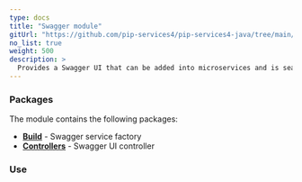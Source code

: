```yaml
---
type: docs
title: "Swagger module"
gitUrl: "https://github.com/pip-services4/pip-services4-java/tree/main/pip-services4-swagger-java"
no_list: true
weight: 500
description: > 
  Provides a Swagger UI that can be added into microservices and is seamlessly integrated with existing REST and Commandable HTTP.
---
```



### Packages

The module contains the following packages:

- [**Build**](build) - Swagger service factory
- [**Controllers**](controllers) - Swagger UI controller

### Use
